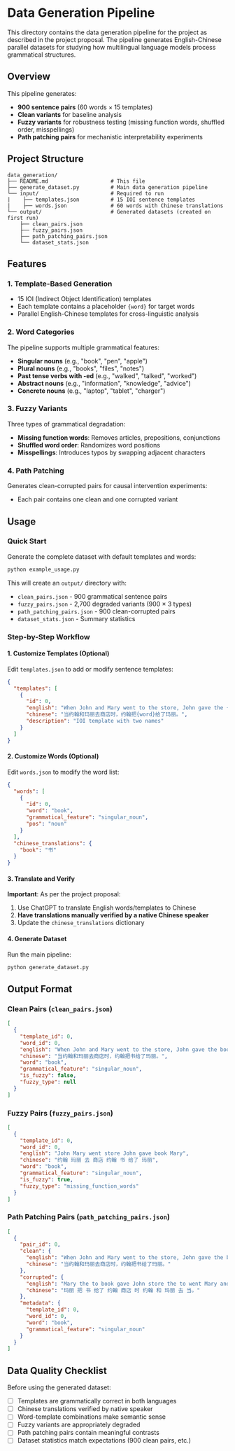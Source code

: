 # Data Generation Pipeline

This directory contains the data generation pipeline for the project as described in the project proposal. The pipeline generates English-Chinese parallel datasets for studying how multilingual language models process grammatical structures.

## Overview

This pipeline generates:
- **900 sentence pairs** (60 words × 15 templates)
- **Clean variants** for baseline analysis
- **Fuzzy variants** for robustness testing (missing function words, shuffled order, misspellings)
- **Path patching pairs** for mechanistic interpretability experiments

## Project Structure

```
data_generation/
├── README.md                    # This file
├── generate_dataset.py          # Main data generation pipeline
└── input/                       # Required to run
|    ├── templates.json          # 15 IOI sentence templates
|    ├── words.json              # 60 words with Chinese translations
└── output/                      # Generated datasets (created on first run)
    ├── clean_pairs.json
    ├── fuzzy_pairs.json
    ├── path_patching_pairs.json
    └── dataset_stats.json
```

## Features

### 1. Template-Based Generation
- 15 IOI (Indirect Object Identification) templates
- Each template contains a placeholder `{word}` for target words
- Parallel English-Chinese templates for cross-linguistic analysis

### 2. Word Categories
The pipeline supports multiple grammatical features:
- **Singular nouns** (e.g., "book", "pen", "apple")
- **Plural nouns** (e.g., "books", "files", "notes")
- **Past tense verbs with -ed** (e.g., "walked", "talked", "worked")
- **Abstract nouns** (e.g., "information", "knowledge", "advice")
- **Concrete nouns** (e.g., "laptop", "tablet", "charger")

### 3. Fuzzy Variants
Three types of grammatical degradation:
- **Missing function words**: Removes articles, prepositions, conjunctions
- **Shuffled word order**: Randomizes word positions
- **Misspellings**: Introduces typos by swapping adjacent characters

### 4. Path Patching
Generates clean-corrupted pairs for causal intervention experiments:
- Each pair contains one clean and one corrupted variant

## Usage

### Quick Start

Generate the complete dataset with default templates and words:

```bash
python example_usage.py
```

This will create an `output/` directory with:
- `clean_pairs.json` - 900 grammatical sentence pairs
- `fuzzy_pairs.json` - 2,700 degraded variants (900 × 3 types)
- `path_patching_pairs.json` - 900 clean-corrupted pairs
- `dataset_stats.json` - Summary statistics

### Step-by-Step Workflow

#### 1. Customize Templates (Optional)

Edit `templates.json` to add or modify sentence templates:

```json
{
  "templates": [
    {
      "id": 0,
      "english": "When John and Mary went to the store, John gave the {word} to Mary.",
      "chinese": "当约翰和玛丽去商店时，约翰把{word}给了玛丽。",
      "description": "IOI template with two names"
    }
  ]
}
```

#### 2. Customize Words (Optional)

Edit `words.json` to modify the word list:

```json
{
  "words": [
    {
      "id": 0,
      "word": "book",
      "grammatical_feature": "singular_noun",
      "pos": "noun"
    }
  ],
  "chinese_translations": {
    "book": "书"
  }
}
```

#### 3. Translate and Verify

**Important**: As per the project proposal:
1. Use ChatGPT to translate English words/templates to Chinese
2. **Have translations manually verified by a native Chinese speaker**
3. Update the `chinese_translations` dictionary

#### 4. Generate Dataset

Run the main pipeline:

```bash
python generate_dataset.py
```

## Output Format

### Clean Pairs (`clean_pairs.json`)

```json
[
  {
    "template_id": 0,
    "word_id": 0,
    "english": "When John and Mary went to the store, John gave the book to Mary.",
    "chinese": "当约翰和玛丽去商店时，约翰把书给了玛丽。",
    "word": "book",
    "grammatical_feature": "singular_noun",
    "is_fuzzy": false,
    "fuzzy_type": null
  }
]
```

### Fuzzy Pairs (`fuzzy_pairs.json`)

```json
[
  {
    "template_id": 0,
    "word_id": 0,
    "english": "John Mary went store John gave book Mary",
    "chinese": "约翰 玛丽 去 商店 约翰 书 给了 玛丽",
    "word": "book",
    "grammatical_feature": "singular_noun",
    "is_fuzzy": true,
    "fuzzy_type": "missing_function_words"
  }
]
```

### Path Patching Pairs (`path_patching_pairs.json`)

```json
[
  {
    "pair_id": 0,
    "clean": {
      "english": "When John and Mary went to the store, John gave the book to Mary.",
      "chinese": "当约翰和玛丽去商店时，约翰把书给了玛丽。"
    },
    "corrupted": {
      "english": "Mary the to book gave John store the to went Mary and John When.",
      "chinese": "玛丽 把 书 给了 约翰 商店 时 约翰 和 玛丽 去 当。"
    },
    "metadata": {
      "template_id": 0,
      "word_id": 0,
      "word": "book",
      "grammatical_feature": "singular_noun"
    }
  }
]
```

## Data Quality Checklist

Before using the generated dataset:

- [ ] Templates are grammatically correct in both languages
- [ ] Chinese translations verified by native speaker
- [ ] Word-template combinations make semantic sense
- [ ] Fuzzy variants are appropriately degraded
- [ ] Path patching pairs contain meaningful contrasts
- [ ] Dataset statistics match expectations (900 clean pairs, etc.)
